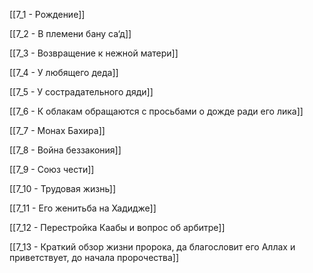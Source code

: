 

[[7_1 - Рождение]]

[[7_2 - В племени бану са‘д]]

[[7_3 - Возвращение к нежной матери]]

[[7_4 - У любящего деда]]

[[7_5 - У сострадательного дяди]]

[[7_6 - К облакам обращаются с просьбами о дожде ради его лика]]

[[7_7 - Монах Бахира]]

[[7_8 - Война беззакония]]

[[7_9 - Союз чести]]

[[7_10 - Трудовая жизнь]]

[[7_11 - Его женитьба на Хадидже]]

[[7_12 - Перестройка Каабы и вопрос об арбитре]]

[[7_13 - Краткий обзор жизни пророка, да благословит его Аллах и приветствует, до начала пророчества]]

